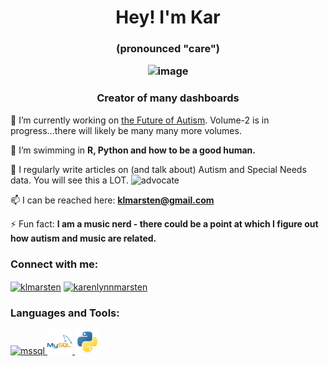 <h1 align="center">Hey! I'm Kar</h1>
<h3  align="center">(pronounced "care")</h>

![image](https://github.com/KarMarsten/KarMarsten/assets/161634208/f9b2f963-c8dd-49fc-a3b3-533806458f8a)


<h3 align="center">Creator of many dashboards</h3>



🔭 I’m currently working on [the Future of Autism](https://www.kaggle.com/code/karenlynnmarsten/the-future-of-autism-volume-1). Volume-2 is in progress...there will likely be many many more volumes.

🌱 I’m swimming in **R, Python and how to be a good human.**

📝 I regularly write articles on (and talk about) Autism and Special Needs data.  You will see this a LOT.
![advocate](https://github.com/KarMarsten/KarMarsten/assets/161634208/50367085-1599-4c07-8042-24a708a98553)

📫 I can be reached here: **klmarsten@gmail.com**

⚡ Fun fact:  **I am a music nerd - there could be a point at which I figure out how autism and music are related.**

<h3 align="left">Connect with me:</h3>
<p align="left">
<a href="https://linkedin.com/in/klmarsten" target="blank"><img align="center" src="https://raw.githubusercontent.com/rahuldkjain/github-profile-readme-generator/master/src/images/icons/Social/linked-in-alt.svg" alt="klmarsten" height="30" width="40" /></a>
<a href="https://kaggle.com/karenlynnmarsten" target="blank"><img align="center" src="https://raw.githubusercontent.com/rahuldkjain/github-profile-readme-generator/master/src/images/icons/Social/kaggle.svg" alt="karenlynnmarsten" height="30" width="40" /></a>
</p>

<h3 align="left">Languages and Tools:</h3>
<p align="left"> <a href="https://www.microsoft.com/en-us/sql-server" target="_blank" rel="noreferrer"> <img src="https://www.svgrepo.com/show/303229/microsoft-sql-server-logo.svg" alt="mssql" width="40" height="40"/> </a> <a href="https://www.mysql.com/" target="_blank" rel="noreferrer"> <img src="https://raw.githubusercontent.com/devicons/devicon/master/icons/mysql/mysql-original-wordmark.svg" alt="mysql" width="40" height="40"/> </a> <a href="https://www.python.org" target="_blank" rel="noreferrer"> <img src="https://raw.githubusercontent.com/devicons/devicon/master/icons/python/python-original.svg" alt="python" width="40" height="40"/> </a> </p>


<!---
KarMarsten/KarMarsten is a ✨ special ✨ repository because its `README.md` (this file) appears on your GitHub profile.
You can click the Preview link to take a look at your changes.
--->
